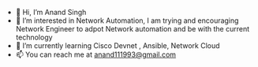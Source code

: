 - 👋 Hi, I’m Anand Singh
- 👀 I’m interested in Network Automation, I am trying and encouraging  Network Engineer to adpot Network automation and be with the current technology 
- 🌱 I’m currently learning Cisco Devnet , Ansible, Network Cloud 
- 📫 You can reach me at anand111993@gmail.com

<!---
Anand111993/Anand111993 is a ✨ special ✨ repository because its `README.md` (this file) appears on your GitHub profile.
You can click the Preview link to take a look at your changes.
--->
